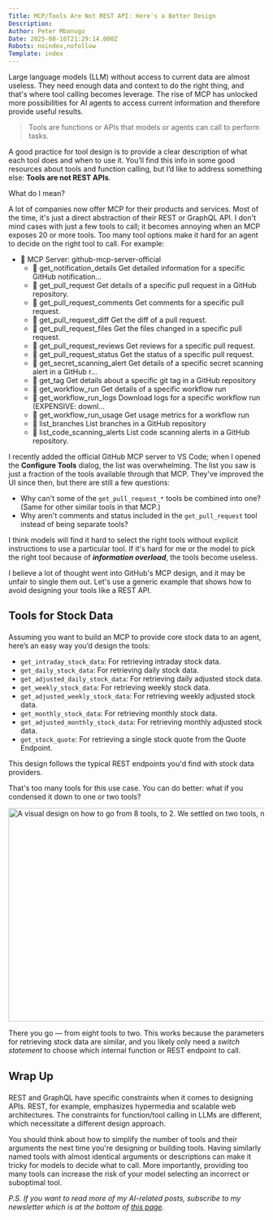 ```yaml
---
Title: MCP/Tools Are Not REST API: Here's a Better Design
Description: 
Author: Peter Mbanugo
Date: 2025-08-16T21:29:14.000Z
Robots: noindex,nofollow
Template: index
---
```

<p>Large language models (LLM) without access to current data are almost useless. They need enough data and context to do the right thing, and that's where tool calling becomes leverage. The rise of MCP has unlocked more possibilities for AI agents to access current information and therefore provide useful results.</p>

<blockquote>
<p>Tools are functions or APIs that models or agents can call to perform tasks.</p>
</blockquote>

<p>A good practice for tool design is to provide a clear description of what each tool does and when to use it. You’ll find this info in some good resources about tools and function calling, but I’d like to address something else: <strong>Tools are not REST APIs</strong>.</p>

<p>What do I mean?</p>

<p>A lot of companies now offer MCP for their products and services. Most of the time, it's just a direct abstraction of their REST or GraphQL API. I don't mind cases with just a few tools to call; it becomes annoying when an MCP exposes 20 or more tools. Too many tool options make it hard for an agent to decide on the right tool to call. For example:</p>

<ul>
<li>📂 MCP Server: github-mcp-server-official

<ul>
<li>📜 get_notification_details Get detailed information for a specific GitHub notification...</li>
<li>📜 get_pull_request Get details of a specific pull request in a GitHub repository.</li>
<li>📜 get_pull_request_comments Get comments for a specific pull request.</li>
<li>📜 get_pull_request_diff Get the diff of a pull request.</li>
<li>📜 get_pull_request_files Get the files changed in a specific pull request.</li>
<li>📜 get_pull_request_reviews Get reviews for a specific pull request.</li>
<li>📜 get_pull_request_status Get the status of a specific pull request.</li>
<li>📜 get_secret_scanning_alert Get details of a specific secret scanning alert in a GitHub r...</li>
<li>📜 get_tag Get details about a specific git tag in a GitHub repository</li>
<li>📜 get_workflow_run Get details of a specific workflow run</li>
<li>📜 get_workflow_run_logs Download logs for a specific workflow run (EXPENSIVE: downl...</li>
<li>📜 get_workflow_run_usage Get usage metrics for a workflow run</li>
<li>📜 list_branches List branches in a GitHub repository</li>
<li>📜 list_code_scanning_alerts List code scanning alerts in a GitHub repository.</li>
</ul>


</li>

</ul>

<p>I recently added the official GitHub MCP server to VS Code; when I opened the <strong>Configure Tools</strong> dialog, the list was overwhelming. The list you saw is just a fraction of the tools available through that MCP. They've improved the UI since then, but there are still a few questions:</p>

<ul>
<li>Why can't some of the <code>get_pull_request_*</code> tools be combined into one? (Same for other similar tools in that MCP.)</li>
<li>Why aren't comments and status included in the <code>get_pull_request</code> tool instead of being separate tools?</li>
</ul>

<p>I think models will find it hard to select the right tools without explicit instructions to use a particular tool. If it's hard for me or the model to pick the right tool because of <em><strong>information overload</strong></em>, the tools become useless.</p>

<p>I believe a lot of thought went into GitHub's MCP design, and it may be unfair to single them out. Let's use a generic example that shows how to avoid designing your tools like a REST API.</p>

<h2>
  
  
  Tools for Stock Data
</h2>

<p>Assuming you want to build an MCP to provide core stock data to an agent, here’s an easy way you’d design the tools:</p>

<ul>
<li>
<code>get_intraday_stock_data</code>: For retrieving intraday stock data.</li>
<li>
<code>get_daily_stock_data</code>: For retrieving daily stock data.</li>
<li>
<code>get_adjusted_daily_stock_data</code>: For retrieving daily adjusted stock data.</li>
<li>
<code>get_weekly_stock_data</code>: For retrieving weekly stock data.</li>
<li>
<code>get_adjusted_weekly_stock_data</code>: For retrieving weekly adjusted stock data.</li>
<li>
<code>get_monthly_stock_data</code>: For retrieving monthly stock data.</li>
<li>
<code>get_adjusted_monthly_stock_data</code>: For retrieving monthly adjusted stock data.</li>
<li>
<code>get_stock_quote</code>: For retrieving a single stock quote from the Quote Endpoint.</li>
</ul>

<p>This design follows the typical REST endpoints you'd find with stock data providers.</p>

<p>That's too many tools for this use case. You can do better: what if you condensed it down to one or two tools?</p>

<p><a href="https://media2.dev.to/dynamic/image/width=800%2Cheight=%2Cfit=scale-down%2Cgravity=auto%2Cformat=auto/https%3A%2F%2Fdev-to-uploads.s3.amazonaws.com%2Fuploads%2Farticles%2Ft8gh6sft6r4exjolpi3u.png" class="article-body-image-wrapper"><img src="https://media2.dev.to/dynamic/image/width=800%2Cheight=%2Cfit=scale-down%2Cgravity=auto%2Cformat=auto/https%3A%2F%2Fdev-to-uploads.s3.amazonaws.com%2Fuploads%2Farticles%2Ft8gh6sft6r4exjolpi3u.png" alt="A visual design on how to go from 8 tools, to 2. We settled on two tools, namely: get_stock_data, and get_stock_quote" width="800" height="420"></a></p>

<p>There you go — from eight tools to two. This works because the parameters for retrieving stock data are similar, and you likely only need a <em>switch statement</em> to choose which internal function or REST endpoint to call.</p>

<h2>
  
  
  Wrap Up
</h2>

<p>REST and GraphQL have specific constraints when it comes to designing APIs. REST, for example, emphasizes hypermedia and scalable web architectures. The constraints for function/tool calling in LLMs are different, which necessitate a different design approach.</p>

<p>You should think about how to simplify the number of tools and their arguments the next time you're designing or building tools. Having similarly named tools with almost identical arguments or descriptions can make it tricky for models to decide what to call. More importantly, providing too many tools can increase the risk of your model selecting an incorrect or suboptimal tool.</p>

<p><em>P.S. If you want to read more of my AI-related posts, subscribe to my newsletter which is at the bottom of <a href="https://pmbanugo.me/" rel="noopener noreferrer">this page</a>.</em></p>

